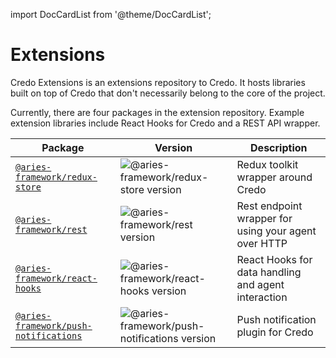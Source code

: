 import DocCardList from '@theme/DocCardList';

# Extensions

Credo Extensions is an extensions repository to Credo. It hosts libraries built on top of Credo that don't necessarily belong to the core of the project.

Currently, there are four packages in the extension repository. Example extension libraries include React Hooks for Credo and a REST API wrapper.

| Package                                                                                                    | Version                                                                                                          | Description                                             |
| ---------------------------------------------------------------------------------------------------------- | ---------------------------------------------------------------------------------------------------------------- | ------------------------------------------------------- |
| [`@aries-framework/redux-store`](https://www.npmjs.com/package/@aries-framework/redux-store)               | ![@aries-framework/redux-store version](https://img.shields.io/npm/v/@aries-framework/redux-store)               | Redux toolkit wrapper around Credo |
| [`@aries-framework/rest`](https://www.npmjs.com/package/@aries-framework/rest)                             | ![@aries-framework/rest version](https://img.shields.io/npm/v/@aries-framework/rest)                             | Rest endpoint wrapper for using your agent over HTTP    |
| [`@aries-framework/react-hooks`](https://www.npmjs.com/package/@aries-framework/react-hooks)               | ![@aries-framework/react-hooks version](https://img.shields.io/npm/v/@aries-framework/react-hooks)               | React Hooks for data handling and agent interaction     |
| [`@aries-framework/push-notifications`](https://www.npmjs.com/package/@aries-framework/push-notifications) | ![@aries-framework/push-notifications version](https://img.shields.io/npm/v/@aries-framework/push-notifications) | Push notification plugin for Credo |

<DocCardList />
